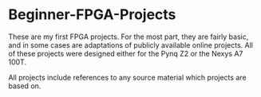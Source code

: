 # Beginner-FPGA-Projects
These are my first FPGA projects. For the most part, they are fairly basic, and in some cases are adaptations of publicly available online projects. All of these projects were designed either for the Pynq Z2 or the Nexys A7 100T.

All projects include references to any source material which projects are based on.
